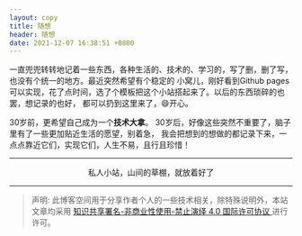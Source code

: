 ```yaml
---
layout: copy
title: 随想
header: 随想
date: 2021-12-07 16:38:51 +0800
---
```


一直兜兜转转地记着一些东西，各种生活的、技术的、学习的，写了删，删了写，也没有个统一的地方。最近突然希望有个稳定的
小窝儿，刚好看到Github pages可以实现，花了点时间，选了个模板把这个小站搭起来了。以后的东西琐碎的也罢，想记录的也好，
都可以扔到这里来了，😄开心。

30岁前，更希望自己成为一个**技术大拿**。
30岁后，好像这些突然不重要了，脑子里有了一些更加贴近生活的愿望，别着急，
我会把想到的想做的都记录下来，一点点靠近它们，实现它们，人生不易，且行且珍惜！

-----------------------------------------

<p align="center">私人小站，山间的草棚，就放着好了</p>

-----------------------------------------

>声明: 此博客空间用于分享作者个人的一些技术相关，除特殊说明外，本站文章均采用 <a rel="license" href="https://creativecommons.org/licenses/by-nc-nd/4.0/deed.zh"> 知识共享署名-非商业性使用-禁止演绎 4.0 国际许可协议 </a>进行许可。
